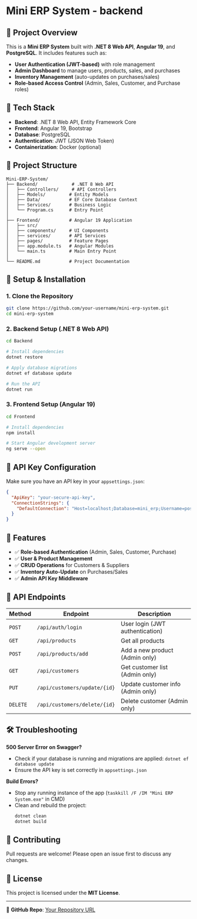 # Mini ERP System - backend

## 📌 Project Overview
This is a **Mini ERP System** built with **.NET 8 Web API**, **Angular 19**, and **PostgreSQL**. It includes features such as:
- **User Authentication (JWT-based)** with role management
- **Admin Dashboard** to manage users, products, sales, and purchases
- **Inventory Management** (auto-updates on purchases/sales)
- **Role-based Access Control** (Admin, Sales, Customer, and Purchase roles)

## 🚀 Tech Stack
- **Backend**: .NET 8 Web API, Entity Framework Core
- **Frontend**: Angular 19, Bootstrap
- **Database**: PostgreSQL
- **Authentication**: JWT (JSON Web Token)
- **Containerization**: Docker (optional)

## 📂 Project Structure
```
Mini-ERP-System/
├── Backend/             # .NET 8 Web API
│   ├── Controllers/     # API Controllers
│   ├── Models/         # Entity Models
│   ├── Data/           # EF Core Database Context
│   ├── Services/       # Business Logic
│   └── Program.cs      # Entry Point
│
├── Frontend/           # Angular 19 Application
│   ├── src/
│   ├── components/     # UI Components
│   ├── services/       # API Services
│   ├── pages/          # Feature Pages
│   ├── app.module.ts   # Angular Modules
│   └── main.ts         # Main Entry Point
│
└── README.md           # Project Documentation
```

## 🔧 Setup & Installation
### **1. Clone the Repository**
```sh
git clone https://github.com/your-username/mini-erp-system.git
cd mini-erp-system
```

### **2. Backend Setup (.NET 8 Web API)**
```sh
cd Backend

# Install dependencies
dotnet restore

# Apply database migrations
dotnet ef database update

# Run the API
dotnet run
```

### **3. Frontend Setup (Angular 19)**
```sh
cd Frontend

# Install dependencies
npm install

# Start Angular development server
ng serve --open
```

## 🔑 API Key Configuration
Make sure you have an API key in your `appsettings.json`:
```json
{
  "ApiKey": "your-secure-api-key",
  "ConnectionStrings": {
    "DefaultConnection": "Host=localhost;Database=mini_erp;Username=postgres;Password=yourpassword"
  }
}
```

## 📌 Features
- ✅ **Role-based Authentication** (Admin, Sales, Customer, Purchase)
- ✅ **User & Product Management**
- ✅ **CRUD Operations** for Customers & Suppliers
- ✅ **Inventory Auto-Update** on Purchases/Sales
- ✅ **Admin API Key Middleware**

## 🔗 API Endpoints
| Method | Endpoint | Description |
|--------|---------|-------------|
| `POST` | `/api/auth/login` | User login (JWT authentication) |
| `GET` | `/api/products` | Get all products |
| `POST` | `/api/products/add` | Add a new product (Admin only) |
| `GET` | `/api/customers` | Get customer list (Admin only) |
| `PUT` | `/api/customers/update/{id}` | Update customer info (Admin only) |
| `DELETE` | `/api/customers/delete/{id}` | Delete customer (Admin only) |

## 🛠️ Troubleshooting
**500 Server Error on Swagger?**
- Check if your database is running and migrations are applied: `dotnet ef database update`
- Ensure the API key is set correctly in `appsettings.json`

**Build Errors?**
- Stop any running instance of the app (`taskkill /F /IM "Mini ERP System.exe"` in CMD)
- Clean and rebuild the project:
  ```sh
  dotnet clean
  dotnet build
  ```

## 🤝 Contributing
Pull requests are welcome! Please open an issue first to discuss any changes.

## 📝 License
This project is licensed under the **MIT License**.

---
🔗 **GitHub Repo**: [Your Repository URL](https://github.com/Ramya-R74/incadea_project_assignment)

